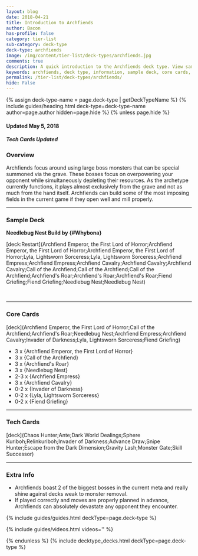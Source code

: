 ```yaml
---
layout: blog
date: 2018-04-21
title: Introduction to Archfiends
author: Bacon
has-profile: false
category: tier-list
sub-category: deck-type
deck-type: archfiends
image: /img/content/tier-list/deck-types/archfiends.jpg
comments: true
description: A quick introduction to the Archfiends deck type. View sample deck, core cards, tech cards, quick tips, guides, videos and other information.
keywords: archfiends, deck type, information, sample deck, core cards, tech cards, quick tips, guides, videos
permalink: /tier-list/deck-types/archfiends/
hide: False
---
```


{% assign deck-type-name = page.deck-type | getDeckTypeName %}
{% include guides/heading.html deck-type=deck-type-name author=page.author hidden=page.hide %}
{% unless page.hide %}

#### Updated May 5, 2018 
##### Tech Cards Updated

### Overview
Archfiends focus around using large boss monsters that can be special summoned via the grave. These bosses focus on overpowering your opponent while simultaneously depleting their resources. As the archetype currently functions, it plays almost exclusively from the grave and not as much from the hand itself. Archfiends can build some of the most imposing fields in the current game if they open well and mill properly.  
  
---

### Sample Deck

**Needlebug Nest Build by {#Whybona}**

[deck:Restart](Archfiend Emperor, the First Lord of Horror;Archfiend Emperor, the First Lord of Horror;Archfiend Emperor, the First Lord of Horror;Lyla, Lightsworn Sorceress;Lyla, Lightsworn Sorceress;Archfiend Empress;Archfiend Empress;Archfiend Cavalry;Archfiend Cavalry;Archfiend Cavalry;Call of the Archfiend;Call of the Archfiend;Call of the Archfiend;Archfiend's Roar;Archfiend's Roar;Archfiend's Roar;Fiend Griefing;Fiend Griefing;Needlebug Nest;Needlebug Nest)

<br>

---

### Core Cards

[deck](Archfiend Emperor, the First Lord of Horror;Call of the Archfiend;Archfiend's Roar;Needlebug Nest;Archfiend Empress;Archfiend Cavalry;Invader of Darkness;Lyla, Lightsworn Sorceress;Fiend Griefing)

* 3 x {Archfiend Emperor, the First Lord of Horror}  
* 3 x {Call of the Archfiend}  
* 3 x {Archfiend's Roar}  
* 3 x {Needlebug Nest}  
* 2-3 x {Archfiend Empress}  
* 3 x {Archfiend Cavalry}  
* 0-2 x {Invader of Darkness}  
* 0-2 x {Lyla, Lightsworn Sorceress}  
* 0-2 x {Fiend Griefing}  


---

### Tech Cards

[deck](Chaos Hunter;Ante;Dark World Dealings;Sphere Kuriboh;Relinkuriboh;Invader of Darkness;Advance Draw;Snipe Hunter;Escape from the Dark Dimension;Gravity Lash;Monster Gate;Skill Successor)

---

### Extra Info
- Archfiends boast 2 of the biggest bosses in the current meta and really shine against decks weak to monster removal.  
- If played correctly and moves are properly planned in advance, Archfiends can absolutely devastate any opponent they encounter.      

{% include guides/guides.html deckType=page.deck-type %}

{% include guides/videos.html videos='' %}

{% endunless %}
{% include decktype_decks.html deckType=page.deck-type %}

